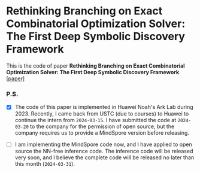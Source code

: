 # Rethinking Branching on Exact Combinatorial Optimization Solver: The First Deep Symbolic Discovery Framework
This is the code of paper **Rethinking Branching on Exact Combinatorial Optimization Solver: The First Deep Symbolic Discovery Framework**. [[paper]](https://openreview.net/forum?id=jKhNBulNMh&referrer=%5BAuthor%20Console%5D(%2Fgroup%3Fid%3DICLR.cc%2F2024%2FConference%2FAuthors%23your-submissions))

### P.S.
- [x] The code of this paper is implemented in Huawei Noah's Ark Lab during 2023. Recently, I came back from USTC (due to courses) to Huawei to continue the intern from `2024-03-15`. I have submitted the code at `2024-03-20` to the company for the permission of open source, but the company requires us to provide a MindSpore version before releasing.
- [ ] I am implementing the MindSpore code now, and I have applied to open source the NN-free inference code. The inference code will be released very soon, and I believe the complete code will be released no later than this month (`2024-03-31`).


